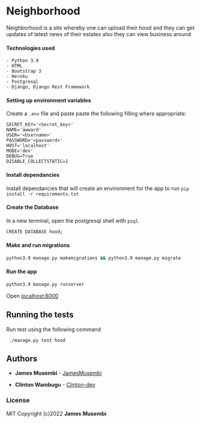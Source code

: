 # Neighborhood
Neighborhood is a site whereby one can upload their hood and they can get updates of latest news of their estates also they can view business around

#### Technologies used
    - Python 3.9
    - HTML
    - Bootstrap 3
    - Heroku
    - Postgresql
    - Django, Django Rest Framework

#### Setting up environment variables
Create a `.env` file and paste paste the following filling where appropriate:
```
SECRET_KEY='<Secret_key>'
NAME='awward'
USER='<Username>'
PASSWORD='<password>'
HOST='localhost'
MODE='dev'
DEBUG=True
DISABLE_COLLECTSTATIC=1
```
#### Install dependancies
Install dependancies that will create an environment for the app to run
`pip install -r requirements.txt`

#### Create the Database
In a new terminal, open the postgresql shell with `psql`.
```bash
CREATE DATABASE hood;
```

#### Make and run migrations
```bash
python3.9 manage.py makemigrations && python3.9 manage.py migrate
```

#### Run the app
```bash
python3.9 manage.py runserver
```
Open [localhost:8000](http://127.0.0.1:8000/)

## Running the tests

Run test using the following command


```
 ./manage.py test hood
```

## Authors

* **James Musembi** - [JamesMusembi](https://github.com/JamesMusembi)


* **Clinton Wambugu** - [Clinton-dev](https://github.com/Clinton-dev)


### License
MIT
Copyright (c)2022 **James Musembi**